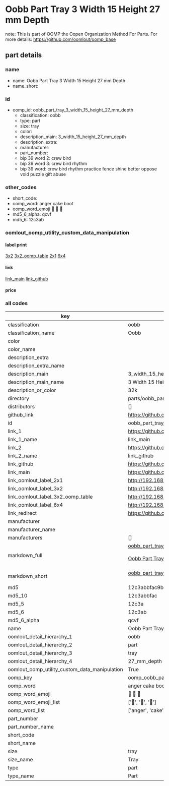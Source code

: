 # Oobb Part Tray 3 Width 15 Height 27 mm Depth  

note: This is part of OOMP the Oopen Organization Method For Parts. For more details: https://github.com/oomlout/oomp_base

##  part details
  







### name
* name: Oobb Part Tray 3 Width 15 Height 27 mm Depth
* name_short: 
### id
* oomp_id: oobb_part_tray_3_width_15_height_27_mm_depth
  * classification: oobb
  * type: part
  * size: tray
  * color: 
  * description_main: 3_width_15_height_27_mm_depth
  * description_extra: 
  * manufacturer: 
  * part_number: 
  * bip 39 word 2: crew bird
  * bip 39 word 3: crew bird rhythm
  * bip 39 word: crew bird rhythm practice fence shine better oppose void puzzle gift abuse

### other_codes
* short_code: 
* oomp_word: anger cake boot
* oomp_word_emoji :anger: :cake: :boot:
* md5_6_alpha: qcvf
* md5_6: 12c3ab






### oomlout_oomp_utility_custom_data_manipulation
#### label print
[3x2](http://192.168.1.245:1112/?label=oomp%20qcvf)
[3x2_oomp_table](http://192.168.1.108:1112/?label=oomp%20qcvf)
[2x1](http://192.168.1.242:1112/?label=oomp%20qcvf)
[6x4](http://192.168.1.55:1112/?label=oomp%20qcvf)    

#### link

[link_main](https://github.com/oomlout/oomlout_oomp_version_1_messy/tree/main/parts/oobb_part_tray_3_width_15_height_27_mm_depth) [link_github](https://github.com/oomlout/oomlout_oomp_version_1_messy/tree/main/parts/oobb_part_tray_3_width_15_height_27_mm_depth)                             

#### price







### all codes 
| key | value |  
| --- | --- |  
| classification | oobb |  
| classification_name | Oobb |  
| color |  |  
| color_name |  |  
| description_extra |  |  
| description_extra_name |  |  
| description_main | 3_width_15_height_27_mm_depth |  
| description_main_name | 3 Width 15 Height 27 mm Depth |  
| description_or_color | 32k |  
| directory | parts/oobb_part_tray_3_width_15_height_27_mm_depth |  
| distributors | [] |  
| github_link | https://github.com/oomlout/oomlout_oomp_part_src/tree/main/parts/oobb_part_tray_3_width_15_height_27_mm_depth |  
| id | oobb_part_tray_3_width_15_height_27_mm_depth |  
| link_1 | https://github.com/oomlout/oomlout_oomp_version_1_messy/tree/main/parts/oobb_part_tray_3_width_15_height_27_mm_depth |  
| link_1_name | link_main |  
| link_2 | https://github.com/oomlout/oomlout_oomp_version_1_messy/tree/main/parts/oobb_part_tray_3_width_15_height_27_mm_depth |  
| link_2_name | link_github |  
| link_github | https://github.com/oomlout/oomlout_oomp_version_1_messy/tree/main/parts/oobb_part_tray_3_width_15_height_27_mm_depth |  
| link_main | https://github.com/oomlout/oomlout_oomp_version_1_messy/tree/main/parts/oobb_part_tray_3_width_15_height_27_mm_depth |  
| link_oomlout_label_2x1 | http://192.168.1.242:1112/?label=oomp%20qcvf |  
| link_oomlout_label_3x2 | http://192.168.1.245:1112/?label=oomp%20qcvf |  
| link_oomlout_label_3x2_oomp_table | http://192.168.1.108:1112/?label=oomp%20qcvf |  
| link_oomlout_label_6x4 | http://192.168.1.55:1112/?label=oomp%20qcvf |  
| link_redirect | https://github.com/oomlout/oomlout_oomp_version_1_messy/tree/main/parts/oobb_part_tray_3_width_15_height_27_mm_depth |  
| manufacturer |  |  
| manufacturer_name |  |  
| manufacturers | [] |  
| markdown_full | [oobb_part_tray_3_width_15_height_27_mm_depth](none)<br>[](none)<br>[Oobb Part Tray 3 Width 15 Height 27 Mm Depth](none)<br><br> |  
| markdown_short | [oobb_part_tray_3_width_15_height_27_mm_depth](none)<br><br> |  
| md5 | 12c3abbfac9b82b317aa8a977185a19a |  
| md5_10 | 12c3abbfac |  
| md5_5 | 12c3a |  
| md5_6 | 12c3ab |  
| md5_6_alpha | qcvf |  
| name | Oobb Part Tray 3 Width 15 Height 27 mm Depth |  
| oomlout_detail_hierarchy_1 | oobb |  
| oomlout_detail_hierarchy_2 | part |  
| oomlout_detail_hierarchy_3 | tray |  
| oomlout_detail_hierarchy_4 | 27_mm_depth |  
| oomlout_oomp_utility_custom_data_manipulation | True |  
| oomp_key | oomp_oobb_part_tray_3_width_15_height_27_mm_depth |  
| oomp_word | anger cake boot |  
| oomp_word_emoji | :anger: :cake: :boot: |  
| oomp_word_emoji_list | [':anger:', ':cake:', ':boot:'] |  
| oomp_word_list | ['anger', 'cake', 'boot'] |  
| part_number |  |  
| part_number_name |  |  
| short_code |  |  
| short_name |  |  
| size | tray |  
| size_name | Tray |  
| type | part |  
| type_name | Part |  
